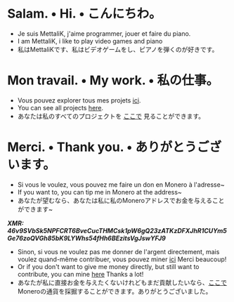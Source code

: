 # Salam. • Hi. • こんにちわ。
- Je suis MettaliK, j'aime programmer, jouer et faire du piano.
- I am MettaliK, i like to play video games and piano
- 私はMettaliKです、私はビデオゲームをし、ピアノを弾くのが好きです。

# Mon travail. • My work. • 私の仕事。
- Vous pouvez explorer tous mes projets [ici](https://github.com/MettaliK).
- You can see all projects [here](https://github.com/MettaliK).
- あなたは私のすべてのプロジェクトを [ここで](https://github.com/MettaliK) 見ることができます。


# Merci. • Thank you. • ありがとうございます。
- Si vous le voulez, vous pouvez me faire un don en Monero à l'adresse~
- If you want to, you can tip me in Monero at the address~
- あなたが望むなら、あなたは私に私のMoneroアドレスでお金を与えることができます~  

***XMR: 46v9SVbSk5NPFCRT6BveCucTHMCsk1pW6gQ23zATKzDFXJhR1CUYm5Ge76zoQVGh85bK9LYWhs54fHh6BEzitsVgJswYFJ9***

- Sinon, si vous ne voulez pas me donner de l'argent directement, mais voulez quand-même contribuer, vous pouvez miner [ici](./donner.html) Merci beaucoup!
- Or if you don't want to give me money directly, but still want to contribute, you can mine [here](./donner.html) Thanks a lot!
- あなたが私に直接お金を与えたくないけれどもまだ貢献したいなら、[ここで](./donner.html) Moneroの通貨を採掘することができます。ありがとうございました。
